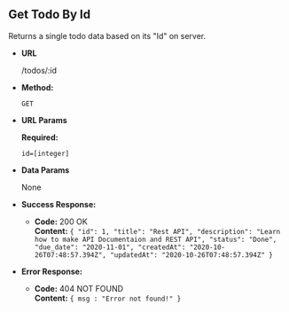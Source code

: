**Get Todo By Id**
----
  Returns a single todo data based on its "Id" on server.

* **URL**

  /todos/:id

* **Method:**
  
  `GET`
  
*  **URL Params**

   **Required:**

   `id=[integer]`

* **Data Params**
   
   None

* **Success Response:**

  * **Code:** 200 OK <br />
    **Content:**
    `{
      "id": 1,
      "title": "Rest API",
      "description": "Learn how to make API Documentaion and REST API",
      "status": "Done",
      "due_date": "2020-11-01",
      "createdAt": "2020-10-26T07:48:57.394Z",
      "updatedAt": "2020-10-26T07:48:57.394Z"
    }`
 
* **Error Response:**

  * **Code:** 404 NOT FOUND <br />
    **Content:** `{ msg : "Error not found!" }`